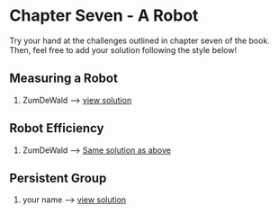 # Chapter Seven - A Robot

Try your hand at the challenges outlined in chapter seven of the book. Then, feel free to add your solution following the style below!

## Measuring a Robot

1. ZumDeWald --> [view solution](https://codepen.io/ZumDeWald/pen/WNrELwV)

## Robot Efficiency

1. ZumDeWald --> [Same solution as above](https://codepen.io/ZumDeWald/pen/WNrELwV)

## Persistent Group

1. your name --> [view solution](#)
